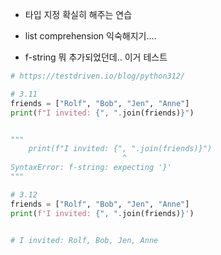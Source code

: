 - 타입 지정 확실히 해주는 연습

- list comprehension 익숙해지기....

- f-string 뭐 추가되었던데.. 이거 테스트

```python
# https://testdriven.io/blog/python312/

# 3.11
friends = ["Rolf", "Bob", "Jen", "Anne"]
print(f"I invited: {", ".join(friends)}")


"""
    print(f"I invited: {", ".join(friends)}")
                         ^
SyntaxError: f-string: expecting '}'
"""

# 3.12
friends = ["Rolf", "Bob", "Jen", "Anne"]
print(f'I invited: {", ".join(friends)}')


# I invited: Rolf, Bob, Jen, Anne
```
